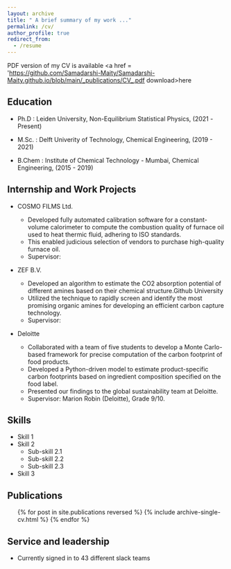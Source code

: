```yaml
---
layout: archive
title: " A brief summary of my work ..."
permalink: /cv/
author_profile: true
redirect_from:
  - /resume
---
```


PDF version of my CV is available 
<a href = 'https://github.com/Samadarshi-Maity/Samadarshi-Maity.github.io/blob/main/_publications/CV_.pdf download>here</a>

## Education

* Ph.D   : Leiden University, Non-Equilibrium Statistical Physics,  (2021 -Present)
       
* M.Sc.  : Delft Univerity of Technology,  Chemical Engineering, (2019 - 2021)
           
* B.Chem : Institute of Chemical Technology - Mumbai, Chemical Engineering, (2015 - 2019)

## Internship and Work Projects 

* COSMO FILMS Ltd.
  * Developed fully automated calibration software for a constant-volume calorimeter to compute the combustion quality of furnace oil used to heat thermic fluid, adhering to ISO standards.
  * This enabled judicious selection of vendors to purchase high-quality furnace oil.
  * Supervisor: 

* ZEF B.V.

  * Developed an algorithm to estimate the CO2 absorption potential of different amines based on their chemical structure.Github University
  * Utilized the technique to rapidly screen and identify the most promising organic amines for developing an efficient carbon capture technology.
  * Supervisor: 

* Deloitte 
  * Collaborated with a team of five students to develop a Monte Carlo-based framework for precise computation of the carbon footprint of food products.
  * Developed a Python-driven model to estimate product-specific carbon footprints based on ingredient composition specified on the food label.
  * Presented our findings to the global sustainability team at Deloitte. 
  * Supervisor: Marion Robin (Deloitte), Grade 9/10.
  
## Skills

* Skill 1
* Skill 2
  * Sub-skill 2.1
  * Sub-skill 2.2
  * Sub-skill 2.3
* Skill 3

## Publications

  <ul>{% for post in site.publications reversed %}
    {% include archive-single-cv.html %}
  {% endfor %}</ul>
  
  
## Service and leadership

* Currently signed in to 43 different slack teams

